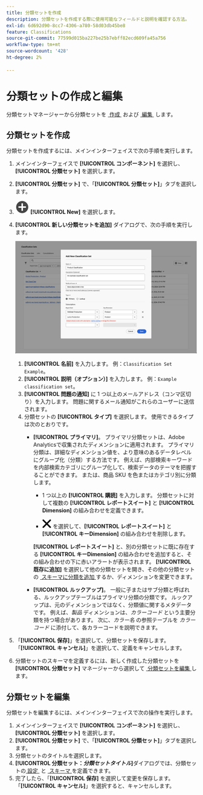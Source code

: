 ```yaml
---
title: 分類セットを作成
description: 分類セットを作成する際に使用可能なフィールドと説明を確認する方法。
exl-id: 6d692d90-8cc7-4306-a780-58d03db45be8
feature: Classifications
source-git-commit: 77599d015ba227be25b7ebff82ecd609fa45a756
workflow-type: tm+mt
source-wordcount: '428'
ht-degree: 2%

---
```


# 分類セットの作成と編集

分類セットマネージャーから分類セットを [&#x200B; 作成 &#x200B;](#create-a-classification-set) および [&#x200B; 編集 &#x200B;](#edit-a-classification-set) します。

## 分類セットを作成

分類セットを作成するには、メインインターフェイスで次の手順を実行します。

1. メインインターフェイスで **[!UICONTROL コンポーネント]** を選択し、**[!UICONTROL 分類セット]** を選択します。
1. **[!UICONTROL 分類セット]** で、「**[!UICONTROL 分類セット]**」タブを選択します。
1. ![AddCircle](/help/assets/icons/AddCircle.svg) **[!UICONTROL New]** を選択します。
1. **[!UICONTROL 新しい分類セットを追加]** ダイアログで、次の手順を実行します。

   ![&#x200B; 分類セット – 新しい分類セットを追加 &#x200B;](assets/classifications-sets-new.png)

   1. **[!UICONTROL 名前]** を入力します。 例：`Classification Set Example`。
   1. **[!UICONTROL 説明（オプション）]** を入力します。 例：`Example classification set`。
   1. **[!UICONTROL 問題の通知]** に 1 つ以上のメールアドレス（コンマ区切り）を入力します。 問題に関するメール通知がこれらのユーザーに送信されます。
   1. 分類セットの **[!UICONTROL タイプ]** を選択します。 使用できるタイプは次のとおりです。
      * **[!UICONTROL プライマリ]**。 プライマリ分類セットは、Adobe Analyticsで収集されたディメンションに適用されます。 プライマリ分類は、詳細なディメンション値を、より意味のあるデータレベルにグループ化（分類）する方法です。 例えば、内部検索キーワードを内部検索カテゴリにグループ化して、検索データのテーマを把握することができます。 または、商品 SKU を色またはカテゴリ別に分類します。
         * 1 つ以上の **[!UICONTROL 購読]** を入力します。  分類セットに対して複数の **[!UICONTROL レポートスイート]** と **[!UICONTROL Dimension]** の組み合わせを定義できます。

         * ![CrossSize400](/help/assets/icons/CrossSize400.svg) を選択して、**[!UICONTROL レポートスイート]** と **[!UICONTROL キーDimension]** の組み合わせを削除します。

        **[!UICONTROL レポートスイート]** と、別の分類セットに既に存在する **[!UICONTROL キーDimension]** の組み合わせを追加すると、その組み合わせの下に赤いアラートが表示されます。 **[!UICONTROL 既存に追加]** を選択して他の分類セットを開き、その他の分類セットの [&#x200B; スキーマに分類を追加 &#x200B;](schema.md) するか、ディメンションを変更できます。
      * **[!UICONTROL ルックアップ]**。 一般に子またはサブ分類と呼ばれる、ルックアップテーブルはプライマリ分類の分類です。 ルックアップは、元のディメンションではなく、分類値に関するメタデータです。 例えば、*製品* ディメンションは、*カラーコード* という主要分類を持つ場合があります。 次に、*カラー名* の参照テーブルを *カラーコード* に添付して、各カラーコードを説明できます。
1. 「**[!UICONTROL 保存]**」を選択して、分類セットを保存します。 「**[!UICONTROL キャンセル]**」を選択して、定義をキャンセルします。
1. 分類セットのスキーマを定義するには、新しく作成した分類セットを **[!UICONTROL 分類セット]** マネージャーから選択して [&#x200B; 分類セットを編集 &#x200B;](#edit-a-classification-set) します。


## 分類セットを編集

分類セットを編集するには、メインインターフェイスで次の操作を実行します。

1. メインインターフェイスで **[!UICONTROL コンポーネント]** を選択し、**[!UICONTROL 分類セット]** を選択します。
1. **[!UICONTROL 分類セット]** で、「**[!UICONTROL 分類セット]**」タブを選択します。
1. 分類セットのタイトルを選択します。
1. **[!UICONTROL 分類セット：_分類セットタイトル_]**&#x200B;ダイアログでは、分類セットの [&#x200B; 設定 &#x200B;](settings.md) と [&#x200B; スキーマ &#x200B;](schema.md) を定義できます。
1. 完了したら、「**[!UICONTROL 保存]** を選択して変更を保存します。 「**[!UICONTROL キャンセル]**」を選択すると、キャンセルします。


<!--


### Schema

In the Schema tab 





You can use the Classification set manager to create a classification set.

**[!UICONTROL Components]** > **[!UICONTROL Classification sets]** > **[!UICONTROL Sets]** > **[!UICONTROL Add]**

When creating a classification set, the following fields are available.

* **[!UICONTROL Name]**: A text field used to identify the classification set. This field cannot be edited upon creation, but can be renamed later.
* **[!UICONTROL Column Name]**: The name of the first classification dimension that you want to create. This field is the dimension name used in Analysis Workspace, and the column name when exporting classification data. You can add more column names after the classification set is created.
* **[!UICONTROL Type]**: Radio buttons that indicate the type of classification.
  * **[!UICONTROL Primary]**: Apply to dimensions collected in Analytics. They are a way to group (classify) granular dimension values into more meaningful levels of data. For example, you might want to group internal search keywords into internal search categories, to better understand themes in your search data.
  * **[!UICONTROL Lookup]**: Commonly referred to as child or subclassifications, a lookup table is a classification of a primary classification. It is metadata about a classification value, rather than the original dimension. For example, the Product variable might have a primary classification of 'Color code'. A lookup table of 'Color name' could then be attached to 'Color code' to further explain what each code means.
* **[!UICONTROL Subscriptions]** The report suites and dimensions that this classification set applies to. You can add multiple report suite and dimension combinations to a classification set.

![Create a Classification set](../../assets/classification-set-create.png)

If a classification set exists for a given report suite + variable, the classification is added to the schema instead. A given report suite + variable combination cannot belong to multiple classification sets.

-->